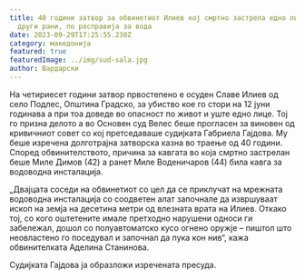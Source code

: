 ```yaml
---
title: 40 години затвор за обвинетиот Илиев кој смртно застрела едно лице, а
  други рани, по расправија за вода
date: 2023-09-29T17:25:55.230Z
category: македонија
featured: true
featuredImage: ../img/sud-sala.jpg
author: Вардарски
---
```

<!--StartFragment-->

На четириесет години затвор првостепено е осуден Славе Илиев од село Подлес, Општина Градско, за убиство кое го стори на 12 јуни годинава а при тоа доведе во опасност по живот и уште едно лице. Тој го призна делото а во Основен суд Велес беше прогласен за виновен од кривичниот совет со кој претседаваше судијката Габриела Гајдова. Му беше изречена долготрајна затворска казна во траење од 40 години. Според обвинителството, причина за кавгата во која смртно застрелан беше Миле Димов (42) а ранет Миле Воденичаров (44) била кавга за водоводна инсталација.

„Двајцата соседи на обвинетиот со цел да се приклучат на мрежната водоводна инсталација со соодветен алат започнале да извршуваат ископ на земја на десетина метри од влезната врата на Илиев. Откако тој, со кого оштетените имале претходно нарушени односи ги забележал, дошол со полуавтоматско кусо огнено оружје – пиштол што неовластено го поседувал и започнал да пука кон нив“, кажа обвинителката Аделина Станинова.

Судијката Гајдова ја образложи изречената пресуда.

<!--EndFragment-->